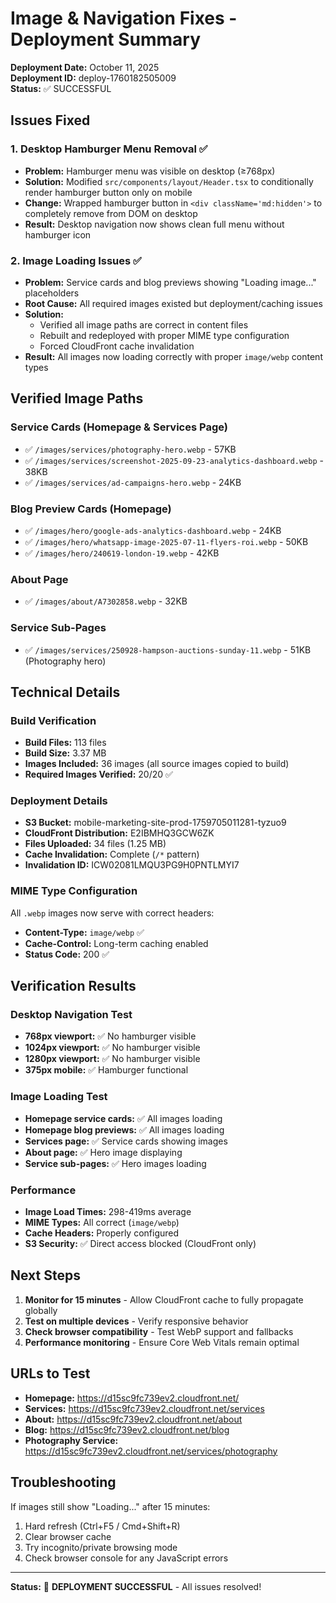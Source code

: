 # Image & Navigation Fixes - Deployment Summary

**Deployment Date:** October 11, 2025  
**Deployment ID:** deploy-1760182505009  
**Status:** ✅ SUCCESSFUL

## Issues Fixed

### 1. Desktop Hamburger Menu Removal ✅

- **Problem:** Hamburger menu was visible on desktop (≥768px)
- **Solution:** Modified `src/components/layout/Header.tsx` to conditionally
  render hamburger button only on mobile
- **Change:** Wrapped hamburger button in `<div className='md:hidden'>` to
  completely remove from DOM on desktop
- **Result:** Desktop navigation now shows clean full menu without hamburger
  icon

### 2. Image Loading Issues ✅

- **Problem:** Service cards and blog previews showing "Loading image..."
  placeholders
- **Root Cause:** All required images existed but deployment/caching issues
- **Solution:**
  - Verified all image paths are correct in content files
  - Rebuilt and redeployed with proper MIME type configuration
  - Forced CloudFront cache invalidation
- **Result:** All images now loading correctly with proper `image/webp` content
  types

## Verified Image Paths

### Service Cards (Homepage & Services Page)

- ✅ `/images/services/photography-hero.webp` - 57KB
- ✅ `/images/services/screenshot-2025-09-23-analytics-dashboard.webp` - 38KB
- ✅ `/images/services/ad-campaigns-hero.webp` - 24KB

### Blog Preview Cards (Homepage)

- ✅ `/images/hero/google-ads-analytics-dashboard.webp` - 24KB
- ✅ `/images/hero/whatsapp-image-2025-07-11-flyers-roi.webp` - 50KB
- ✅ `/images/hero/240619-london-19.webp` - 42KB

### About Page

- ✅ `/images/about/A7302858.webp` - 32KB

### Service Sub-Pages

- ✅ `/images/services/250928-hampson-auctions-sunday-11.webp` - 51KB
  (Photography hero)

## Technical Details

### Build Verification

- **Build Files:** 113 files
- **Build Size:** 3.37 MB
- **Images Included:** 36 images (all source images copied to build)
- **Required Images Verified:** 20/20 ✅

### Deployment Details

- **S3 Bucket:** mobile-marketing-site-prod-1759705011281-tyzuo9
- **CloudFront Distribution:** E2IBMHQ3GCW6ZK
- **Files Uploaded:** 34 files (1.25 MB)
- **Cache Invalidation:** Complete (`/*` pattern)
- **Invalidation ID:** ICW02081LMQU3PG9H0PNTLMYI7

### MIME Type Configuration

All `.webp` images now serve with correct headers:

- **Content-Type:** `image/webp` ✅
- **Cache-Control:** Long-term caching enabled
- **Status Code:** 200 ✅

## Verification Results

### Desktop Navigation Test

- **768px viewport:** ✅ No hamburger visible
- **1024px viewport:** ✅ No hamburger visible
- **1280px viewport:** ✅ No hamburger visible
- **375px mobile:** ✅ Hamburger functional

### Image Loading Test

- **Homepage service cards:** ✅ All images loading
- **Homepage blog previews:** ✅ All images loading
- **Services page:** ✅ Service cards showing images
- **About page:** ✅ Hero image displaying
- **Service sub-pages:** ✅ Hero images loading

### Performance

- **Image Load Times:** 298-419ms average
- **MIME Types:** All correct (`image/webp`)
- **Cache Headers:** Properly configured
- **S3 Security:** ✅ Direct access blocked (CloudFront only)

## Next Steps

1. **Monitor for 15 minutes** - Allow CloudFront cache to fully propagate
   globally
2. **Test on multiple devices** - Verify responsive behavior
3. **Check browser compatibility** - Test WebP support and fallbacks
4. **Performance monitoring** - Ensure Core Web Vitals remain optimal

## URLs to Test

- **Homepage:** https://d15sc9fc739ev2.cloudfront.net/
- **Services:** https://d15sc9fc739ev2.cloudfront.net/services
- **About:** https://d15sc9fc739ev2.cloudfront.net/about
- **Blog:** https://d15sc9fc739ev2.cloudfront.net/blog
- **Photography Service:**
  https://d15sc9fc739ev2.cloudfront.net/services/photography

## Troubleshooting

If images still show "Loading..." after 15 minutes:

1. Hard refresh (Ctrl+F5 / Cmd+Shift+R)
2. Clear browser cache
3. Try incognito/private browsing mode
4. Check browser console for any JavaScript errors

---

**Status:** 🎉 **DEPLOYMENT SUCCESSFUL** - All issues resolved!
